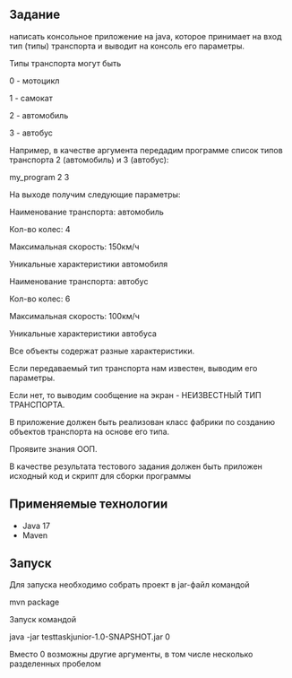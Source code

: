 ## Задание

написать консольное приложение на java, которое принимает на вход тип (типы) транспорта и выводит на консоль его параметры.

Типы транспорта могут быть

0 - мотоцикл

1 - самокат

2 - автомобиль

3 - автобус

Например, в качестве аргумента передадим программе список типов транспорта 2 (автомобиль) и 3 (автобус):

my_program 2 3

На выходе получим следующие параметры:

Наименование транспорта: автомобиль

Кол-во колес: 4

Максимальная скорость: 150км/ч

Уникальные характеристики автомобиля


Наименование транспорта: автобус

Кол-во колес: 6

Максимальная скорость: 100км/ч

Уникальные характеристики автобуса


Все объекты содержат разные характеристики.

Если передаваемый тип транспорта нам известен, выводим его параметры.

Если нет, то выводим сообщение на экран - НЕИЗВЕСТНЫЙ ТИП ТРАНСПОРТА.

В приложение должен быть реализован класс фабрики по созданию объектов транспорта на основе его типа.

Проявите знания ООП. 

В качестве результата тестового задания должен быть приложен исходный код и скрипт для сборки программы


## Применяемые технологии

- Java 17
- Maven

## Запуск

Для запуска необходимо собрать проект в jar-файл командой

mvn package

Запуск командой 

java -jar testtaskjunior-1.0-SNAPSHOT.jar 0

Вместо 0 возможны другие аргументы, в том числе несколько разделенных пробелом
